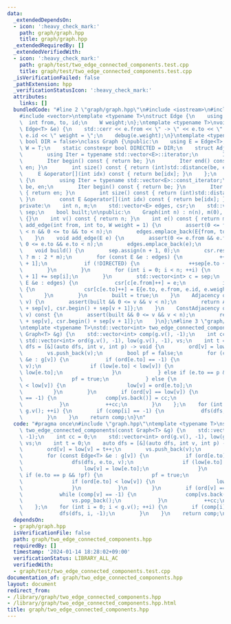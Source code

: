 ```yaml
---
data:
  _extendedDependsOn:
  - icon: ':heavy_check_mark:'
    path: graph/graph.hpp
    title: graph/graph.hpp
  _extendedRequiredBy: []
  _extendedVerifiedWith:
  - icon: ':heavy_check_mark:'
    path: graph/test/two_edge_connected_components.test.cpp
    title: graph/test/two_edge_connected_components.test.cpp
  _isVerificationFailed: false
  _pathExtension: hpp
  _verificationStatusIcon: ':heavy_check_mark:'
  attributes:
    links: []
  bundledCode: "#line 2 \"graph/graph.hpp\"\n#include <iostream>\n#include <cassert>\n\
    #include <vector>\ntemplate <typename T>\nstruct Edge {\n    using W = T;\n  \
    \  int from, to, id;\n    W weight;\n};\ntemplate <typename T>\nvoid debug(const\
    \ Edge<T> &e) {\n    std::cerr << e.from << \" -> \" << e.to << \" id = \" <<\
    \ e.id << \" weight = \";\n    debug(e.weight);\n}\ntemplate <typename T = int,\
    \ bool DIR = false>\nclass Graph {\npublic:\n    using E = Edge<T>;\n    using\
    \ W = T;\n    static constexpr bool DIRECTED = DIR;\n    struct Adjacency {\n\
    \        using Iter = typename std::vector<E>::iterator;\n        Iter be, en;\n\
    \        Iter begin() const { return be; }\n        Iter end() const { return\
    \ en; }\n        int size() const { return (int)std::distance(be, en); }\n   \
    \     E &operator[](int idx) const { return be[idx]; }\n    };\n    struct ConstAdjacency\
    \ {\n        using Iter = typename std::vector<E>::const_iterator;\n        Iter\
    \ be, en;\n        Iter begin() const { return be; }\n        Iter end() const\
    \ { return en; }\n        int size() const { return (int)std::distance(be, en);\
    \ }\n        const E &operator[](int idx) const { return be[idx]; }\n    };\n\n\
    private:\n    int n, m;\n    std::vector<E> edges, csr;\n    std::vector<int>\
    \ sep;\n    bool built;\n\npublic:\n    Graph(int n) : n(n), m(0), built(false)\
    \ {}\n    int v() const { return n; }\n    int e() const { return m; }\n    void\
    \ add_edge(int from, int to, W weight = 1) {\n        assert(0 <= from && from\
    \ < n && 0 <= to && to < n);\n        edges.emplace_back(E{from, to, m++, weight});\n\
    \    }\n    void add_edge(E e) {\n        assert(0 <= e.from && e.from < n &&\
    \ 0 <= e.to && e.to < n);\n        edges.emplace_back(e);\n        ++m;\n    }\n\
    \    void build() {\n        sep.assign(n + 1, 0);\n        csr.resize(DIRECTED\
    \ ? m : 2 * m);\n        for (const E &e : edges) {\n            ++sep[e.from\
    \ + 1];\n            if (!DIRECTED) {\n                ++sep[e.to + 1];\n    \
    \        }\n        }\n        for (int i = 0; i < n; ++i) {\n            sep[i\
    \ + 1] += sep[i];\n        }\n        std::vector<int> c = sep;\n        for (const\
    \ E &e : edges) {\n            csr[c[e.from]++] = e;\n            if (!DIRECTED)\
    \ {\n                csr[c[e.to]++] = E{e.to, e.from, e.id, e.weight};\n     \
    \       }\n        }\n        built = true;\n    }\n    Adjacency operator[](int\
    \ v) {\n        assert(built && 0 <= v && v < n);\n        return Adjacency{csr.begin()\
    \ + sep[v], csr.begin() + sep[v + 1]};\n    }\n    ConstAdjacency operator[](int\
    \ v) const {\n        assert(built && 0 <= v && v < n);\n        return ConstAdjacency{csr.begin()\
    \ + sep[v], csr.begin() + sep[v + 1]};\n    }\n};\n#line 3 \"graph/two_edge_connected_components.hpp\"\
    \ntemplate <typename T>\nstd::vector<int> two_edge_connected_components(const\
    \ Graph<T> &g) {\n    std::vector<int> comp(g.v(), -1);\n    int cc = 0;\n   \
    \ std::vector<int> ord(g.v(), -1), low(g.v(), -1), vs;\n    int t = 0;\n    auto\
    \ dfs = [&](auto dfs, int v, int p) -> void {\n        ord[v] = low[v] = t++;\n\
    \        vs.push_back(v);\n        bool pf = false;\n        for (const Edge<T>\
    \ &e : g[v]) {\n            if (ord[e.to] == -1) {\n                dfs(dfs, e.to,\
    \ v);\n                if (low[e.to] < low[v]) {\n                    low[v] =\
    \ low[e.to];\n                }\n            } else if (e.to == p && !pf) {\n\
    \                pf = true;\n            } else {\n                if (ord[e.to]\
    \ < low[v]) {\n                    low[v] = ord[e.to];\n                }\n  \
    \          }\n        }\n        if (ord[v] == low[v]) {\n            while (comp[v]\
    \ == -1) {\n                comp[vs.back()] = cc;\n                vs.pop_back();\n\
    \            }\n            ++cc;\n        }\n    };\n    for (int i = 0; i <\
    \ g.v(); ++i) {\n        if (comp[i] == -1) {\n            dfs(dfs, i, -1);\n\
    \        }\n    }\n    return comp;\n}\n"
  code: "#pragma once\n#include \"graph.hpp\"\ntemplate <typename T>\nstd::vector<int>\
    \ two_edge_connected_components(const Graph<T> &g) {\n    std::vector<int> comp(g.v(),\
    \ -1);\n    int cc = 0;\n    std::vector<int> ord(g.v(), -1), low(g.v(), -1),\
    \ vs;\n    int t = 0;\n    auto dfs = [&](auto dfs, int v, int p) -> void {\n\
    \        ord[v] = low[v] = t++;\n        vs.push_back(v);\n        bool pf = false;\n\
    \        for (const Edge<T> &e : g[v]) {\n            if (ord[e.to] == -1) {\n\
    \                dfs(dfs, e.to, v);\n                if (low[e.to] < low[v]) {\n\
    \                    low[v] = low[e.to];\n                }\n            } else\
    \ if (e.to == p && !pf) {\n                pf = true;\n            } else {\n\
    \                if (ord[e.to] < low[v]) {\n                    low[v] = ord[e.to];\n\
    \                }\n            }\n        }\n        if (ord[v] == low[v]) {\n\
    \            while (comp[v] == -1) {\n                comp[vs.back()] = cc;\n\
    \                vs.pop_back();\n            }\n            ++cc;\n        }\n\
    \    };\n    for (int i = 0; i < g.v(); ++i) {\n        if (comp[i] == -1) {\n\
    \            dfs(dfs, i, -1);\n        }\n    }\n    return comp;\n}"
  dependsOn:
  - graph/graph.hpp
  isVerificationFile: false
  path: graph/two_edge_connected_components.hpp
  requiredBy: []
  timestamp: '2024-01-14 18:28:02+09:00'
  verificationStatus: LIBRARY_ALL_AC
  verifiedWith:
  - graph/test/two_edge_connected_components.test.cpp
documentation_of: graph/two_edge_connected_components.hpp
layout: document
redirect_from:
- /library/graph/two_edge_connected_components.hpp
- /library/graph/two_edge_connected_components.hpp.html
title: graph/two_edge_connected_components.hpp
---
```

